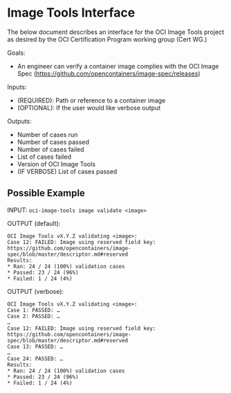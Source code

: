 # Image Tools Interface

The below document describes an interface for the OCI Image Tools project as desired by the OCI Certification Program working group (Cert WG.)

Goals:
* An engineer can verify a container image complies with the OCI Image Spec (https://github.com/opencontainers/image-spec/releases) 

Inputs:
* (REQUIRED): Path or reference to a container image
* (OPTIONAL): If the user would like verbose output

Outputs:
* Number of cases run
* Number of cases passed
* Number of cases failed
* List of cases failed
* Version of OCI Image Tools
* (IF VERBOSE) List of cases passed

## Possible Example

INPUT: 
`oci-image-tools image validate <image>`

OUTPUT (default): 
```
OCI Image Tools vX.Y.Z validating <image>:
Case 12: FAILED: Image using reserved field key: https://github.com/opencontainers/image-spec/blob/master/descriptor.md#reserved 
Results: 
* Ran: 24 / 24 (100%) validation cases
* Passed: 23 / 24 (96%)
* Failed: 1 / 24 (4%)
```

OUTPUT (verbose):
```
OCI Image Tools vX.Y.Z validating <image>:
Case 1: PASSED: …
Case 2: PASSED: …
…
Case 12: FAILED: Image using reserved field key: https://github.com/opencontainers/image-spec/blob/master/descriptor.md#reserved
Case 13: PASSED: …
…
Case 24: PASSED: …
Results: 
* Ran: 24 / 24 (100%) validation cases
* Passed: 23 / 24 (96%)
* Failed: 1 / 24 (4%)
```

